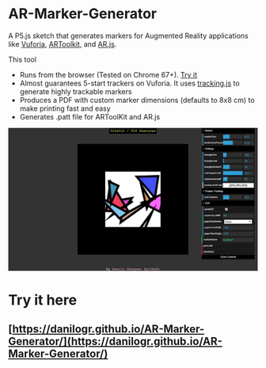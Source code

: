 # AR-Marker-Generator

A P5.js sketch that generates markers for Augmented Reality applications like [Vuforia](https://www.vuforia.com/), [ARToolkit](https://github.com/artoolkit), and [AR.js](https://github.com/jeromeetienne/AR.js).

This tool
 * Runs from the browser (Tested on Chrome 67+). [Try it](https://danilogr.github.io/AR-Marker-Generator/)
 * Almost guarantees 5-start trackers on Vuforia. It uses [tracking.js](https://trackingjs.com/) to generate highly trackable markers
 * Produces a PDF with custom marker dimensions (defaults to 8x8 cm) to make printing fast and easy
 * Generates .patt file for ARToolKit and AR.js
 

![Screenshot](screenshot.JPG)

# Try it here

## [https://danilogr.github.io/AR-Marker-Generator/](https://danilogr.github.io/AR-Marker-Generator/)



